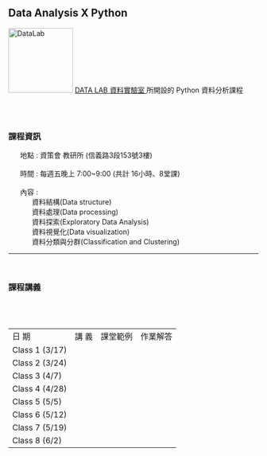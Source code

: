 <h2> Data Analysis X Python </h2> 
<img src="https://t.kfs.io/organization_resource_files/7685/10758/14063888_1080321025394014_825596358231805577_n.png" alt="DataLab" height="130" width="130">
<a href=https://www.facebook.com/dlab.taiwan/?fref=t> DATA LAB 資料實驗室 </a>所開設的 Python 資料分析課程
<br><br>
<p>
    <h3><b>課程資訊</b></h3>
    <ul class="task-list">
       <li>地點 : 資策會 教研所 (信義路3段153號3樓) </li>
       <li>時間 : 每週五晚上 7:00~9:00 (共計 16小時、8堂課) </li>
       <li>內容 :  <ul class="task-list">
                     <li>資料結構(Data structure)</li>
                     <li>資料處理(Data processing)</li>
                     <li>資料探索(Exploratory Data Analysis)</li>
                     <li>資料視覺化(Data visualization)</li>
                     <li>資料分類與分群(Classification and Clustering)</li>
                 </ul>
        </li>
    </ul>
</p>  
<hr size="1">
<p>
    <h3><b>課程講義</b></h3>
<table>
　<tr>
　    <td>日    期</td>
　    <td>講    義</td>
      <td>課堂範例</td>
      <td>作業解答</td>
　</tr>
　<tr>
　    <td>Class 1 (3/17)</td>
　    <td></td>
      <td></td>
      <td></td>
　</tr>
  <tr>
　    <td>Class 2 (3/24)</td>
　    <td></td>
      <td></td>
      <td></td>
　</tr>
 <tr>
　    <td>Class 3 (4/7)</td>
　    <td></td>
      <td></td>
      <td></td>
　</tr>
 <tr>
　    <td>Class 4 (4/28)</td>
　    <td></td>
      <td></td>
      <td></td>
　</tr>
 <tr>
　    <td>Class 5 (5/5)</td>
　    <td></td>
      <td></td>
      <td></td>
　</tr>
 <tr>
　    <td>Class 6 (5/12)</td>
　    <td></td>
      <td></td>
      <td></td>
　</tr>
 <tr>
　    <td>Class 7 (5/19)</td>
　    <td></td>
      <td></td>
      <td></td>
　</tr>
 <tr>
　    <td>Class 8 (6/2)</td>
　    <td></td>
      <td></td>
      <td></td>
　</tr>
</table>
</p>
